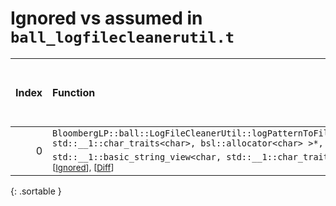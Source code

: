 # Ignored vs assumed in `ball_logfilecleanerutil.t`

<script src="../sorttable.js"></script>

|   Index | Function                                                                                                                                                                                                                                                                                                |   Difference in number of lines |   Function size difference in bytes |   Number of lines in assumed build | Number of bytes in assumed build   |   Number of lines in ignored build | Number of bytes in ignored build   |
|--------:|:--------------------------------------------------------------------------------------------------------------------------------------------------------------------------------------------------------------------------------------------------------------------------------------------------------|--------------------------------:|------------------------------------:|-----------------------------------:|:-----------------------------------|-----------------------------------:|:-----------------------------------|
|       0 | `BloombergLP::ball::LogFileCleanerUtil::logPatternToFilePattern(bsl::basic_string<char, std::__1::char_traits<char>, bsl::allocator<char> >*, std::__1::basic_string_view<char, std::__1::char_traits<char> > const&)` <sup>\[[Assumed](0.assume.s)\], \[[Ignored](0.none.s)\], \[[Diff](0.diff.html)\] |                              -7 |                                 -16 |                                432 | 4,274,848                          |                                448 | 4,275,072                          |
{: .sortable }
